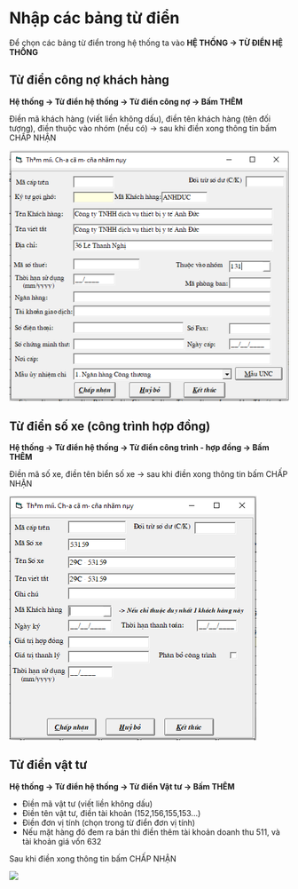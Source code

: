# Nhập các bảng từ điển

Để chọn các bảng từ điển trong hệ thống ta vào **HỆ THỐNG -&gt; TỪ ĐIỂN HỆ THỐNG**‌

## **Từ điển công nợ khách hàng** <a id="tu-dien-cong-no"></a>

**Hệ thống -&gt; Từ điển hệ thống -&gt; Từ điển công nợ -&gt; Bấm THÊM**‌

Điền mã khách hàng \(viết liền không dấu\), điền tên khách hàng \(tên đối tượng\), điền thuộc vào nhóm \(nếu có\) -&gt; sau khi điền xong thông tin bấm CHẤP NHẬN

![](../.gitbook/assets/image%20%282%29.png)

## ‌Từ điển số xe \(công trình hợp đồng\)

‌**Hệ thống -&gt; Từ điển hệ thống -&gt; Từ điển công trình - hợp đồng -&gt; Bấm THÊM**‌

Điền mã số xe, điền tên biển số xe -&gt; sau khi điền xong thông tin bấm CHẤP NHẬN‌

![](../.gitbook/assets/image%20%2823%29.png)

## Từ điển vật tư

**Hệ thống -&gt; Từ điển hệ thống -&gt; Từ điển Vật tư -&gt; Bấm THÊM**‌

* Điền mã vật tư \(viết liền không dấu\)
* Điền tên vật tư, điền tài khoản \(152,156,155,153...\)
* Điền đơn vị tính \(chọn trong từ điển đơn vị tính\)
* Nếu mặt hàng đó đem ra bán thì điền thêm tài khoản doanh thu 511, và tài khoản giá vốn 632

Sau khi điền xong thông tin bấm CHẤP NHẬN



![](https://blobscdn.gitbook.com/v0/b/gitbook-28427.appspot.com/o/assets%2F-LfuK-EkPyZeoq1rIlrT%2F-LiHhObTwqsvPvhG1Wxl%2F-LiHuHlXNhu3D62HEad2%2Fimage.png?alt=media&token=180f2051-3da2-483c-b6da-d7566007c432)

